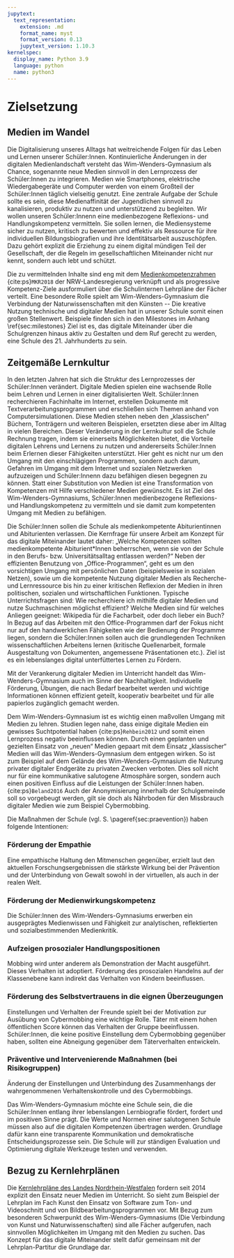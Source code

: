 ```yaml
---
jupytext:
  text_representation:
    extension: .md
    format_name: myst
    format_version: 0.13
    jupytext_version: 1.10.3
kernelspec:
  display_name: Python 3.9
  language: python
  name: python3
---
```


# Zielsetzung

## Medien im Wandel

Die Digitalisierung unseres Alltags hat weitreichende Folgen für das Leben und Lernen unserer Schüler:Innen.
Kontinuierliche Änderungen in der digitalen Medienlandschaft versteht das Wim-Wenders-Gymnasium als Chance, sogenannte neue Medien sinnvoll in den Lernprozess der Schüler:Innen zu integrieren.
Medien wie Smartphones, elektrische Wiedergabegeräte und Computer werden von einem Großteil der Schüler:Innen täglich vielseitig genutzt.
Eine zentrale Aufgabe der Schule sollte es sein, diese Medienaffinität der Jugendlichen sinnvoll zu kanalisieren, produktiv zu nutzen und unterstützend zu begleiten.
Wir wollen unseren Schüler:Innenn eine medienbezogene Reflexions- und Handlungskompetenz vermitteln.
Sie sollen lernen, die Mediensysteme sicher zu nutzen, kritisch zu bewerten und effektiv als Ressource für ihre individuellen Bildungsbiografien und ihre Identitätsarbeit auszuschöpfen.
Dazu gehört explizit die Erziehung zu einem digital mündigen Teil der Gesellschaft, der die Regeln im gesellschaftlichen Miteinander nicht nur kennt, sondern auch lebt und schützt.

Die zu vermittelnden Inhalte sind eng mit dem [Medienkompetenzrahmen](https://www.schulministerium.nrw.de/docs/bp/Ministerium/Schulverwaltung/Schulmail/Archiv-2018/180626/Kontext/2018_Medienkompetenzrahmen_NRW.pdf) {cite:ps}`MKR2018` der NRW-Landesregierung verknüpft und als progressive Kompetenz-Ziele ausformuliert über die Schulinternen Lehrpläne der Fächer verteilt.
Eine besondere Rolle spielt am Wim-Wenders-Gymnasium die Verbindung der Naturwissenschaften mit den Künsten -- Die kreative Nutzung technische und digitaler Medien hat in unserer Schule somit einen großen Stellenwert.
Beispiele finden sich in den Milestones im Anhang \ref{sec:milestones}
Ziel ist es, das digitale Miteinander über die Schulgrenzen hinaus aktiv zu Gestalten und dem Ruf gerecht zu werden, eine Schule des 21. Jahrhunderts zu sein.

## Zeitgemäße Lernkultur

In den letzten Jahren hat sich die Struktur des Lernprozesses der Schüler:Innen verändert.
Digitale Medien spielen eine wachsende Rolle beim Lehren und Lernen in einer digitalisierten Welt.
Schüler:Innen recherchieren Fachinhalte im Internet, erstellen Dokumente mit Textverarbeitungsprogrammen und erschließen sich Themen anhand von Computersimulationen.
Diese Medien stehen neben den „klassischen“ Büchern, Tonträgern und weiteren Beispielen, ersetzten diese aber im Alltag in vielen Bereichen.
Dieser Veränderung in der Lernkultur soll die Schule Rechnung tragen, indem sie einerseits Möglichkeiten bietet, die Vorteile digitalen Lehrens und Lernens zu nutzen und andererseits Schüler:Innen beim Erlernen dieser Fähigkeiten unterstützt.
Hier geht es nicht nur um den Umgang mit den einschlägigen Programmen, sondern auch darum, Gefahren im Umgang mit dem Internet und sozialen Netzwerken aufzuzeigen und Schüler:Innenn dazu befähigen diesen begegnen zu können.
Statt einer Substitution von Medien ist eine Transformation von Kompetenzen mit Hilfe verschiedener Medien gewünscht.
Es ist Ziel des Wim-Wenders-Gymnasiums, Schüler:Innen medienbezogene Reflexions- und Handlungskompetenz zu vermitteln und sie damit zum kompetenten Umgang mit Medien zu befähigen.

Die Schüler:Innen sollen die Schule als medienkompetente Abiturientinnen und Abiturienten verlassen.
Die Kernfrage für unsere Arbeit am Konzept für das digitale Miteinander lautet daher: „Welche Kompetenzen sollten medienkompetente Abiturient\*Innen beherrschen, wenn sie von der Schule in den Berufs- bzw. Universitätsalltag entlassen werden?“
Neben der effizienten Benutzung von „Office-Programmen“, geht es um den vorsichtigen Umgang mit persönlichen Daten (beispielsweise in sozialen Netzen), sowie um die kompetente Nutzung digitaler Medien als Recherche- und Lernressource bis hin zu einer kritischen Reflexion der Medien in ihren politischen, sozialen und wirtschaftlichen Funktionen.
Typische Unterrichtsfragen sind: Wie recherchiere ich mithilfe digitaler Medien und nutze Suchmaschinen möglichst effizient?
Welche Medien sind für welches Anliegen geeignet: Wikipedia für die Facharbeit, oder doch lieber ein Buch?
In Bezug auf das Arbeiten mit den Office-Programmen darf der Fokus nicht nur auf den handwerklichen Fähigkeiten wie der Bedienung der Programme liegen, sondern die Schüler:Innen sollen auch die grundlegenden Techniken wissenschaftlichen Arbeitens lernen (kritische Quellenarbeit, formale Ausgestaltung von Dokumenten, angemessene Präsentationen etc.).
Ziel ist es ein lebenslanges digital unterfüttertes Lernen zu Fördern.

Mit der Verankerung digitaler Medien im Unterricht handelt das Wim-Wenders-Gymnasium auch im Sinne der Nachhaltigkeit.
Individuelle Förderung, Übungen, die nach Bedarf bearbeitet werden und wichtige Informationen können effizient geteilt, kooperativ bearbeitet und für alle papierlos zugänglich gemacht werden.

Dem Wim-Wenders-Gymnasium ist es wichtig einen maßvollen Umgang mit Medien zu lehren.
Studien legen nahe, dass einige digitale Medien ein gewisses Suchtpotential haben {cite:ps}`Rehbein2012` und somit einen Lernprozess negativ beeinflussen können.
Durch einen geplanten und gezielten Einsatz von „neuen“ Medien gepaart mit dem Einsatz „klassischer“ Medien will das Wim-Wenders-Gymnasium dem entgegen wirken.
So ist zum Beispiel auf dem Gelände des Wim-Wenders-Gymnasium die Nutzung privater digitaler Endgeräte zu privaten Zwecken verboten.
Dies soll nicht nur für eine kommunikative salutogene Atmosphäre sorgen, sondern auch einen positiven Einfluss auf die Leistungen der Schüler:Innen haben. {cite:ps}`Beland2016`
Auch der Anonymisierung innerhalb der Schulgemeinde soll so vorgebeugt werden, gilt sie doch als Nährboden für den Missbrauch digitaler Medien wie zum Beispiel Cybermobbing.

Die Maßnahmen der Schule (vgl. S. \pageref{sec:praevention}) haben folgende Intentionen:

### Förderung der Empathie

Eine empathische Haltung den Mitmenschen gegenüber, erzielt laut den aktuellen Forschungsergebnissen die stärkste Wirkung bei der Prävention und der Unterbindung von Gewalt sowohl in der virtuellen, als auch in der realen Welt.

### Förderung der Medienwirkungskompetenz

Die Schüler:Innen des Wim-Wenders-Gymnasiums erwerben ein ausgeprägtes Medienwissen und Fähigkeit zur analytischen, reflektierten und sozialbestimmenden Medienkritik.

### Aufzeigen prosozialer Handlungspositionen

Mobbing wird unter anderem als Demonstration der Macht ausgeführt. Dieses Verhalten ist adoptiert. Förderung des prosozialen Handelns auf der Klassenebene kann indirekt das Verhalten von Kindern beeinflussen.

### Förderung des Selbstvertrauens in die eignen Überzeugungen

Einstellungen und Verhalten der Freunde spielt bei der Motivation zur Ausübung von Cybermobbing eine wichtige Rolle.
Täter mit einem hohen öffentlichen Score können das Verhalten der Gruppe beeinflussen.
Schüler:Innen, die keine positive Einstellung dem Cybermobbing gegenüber haben, sollten eine Abneigung gegenüber dem Täterverhalten entwickeln.

### Präventive und Intervenierende Maßnahmen (bei Risikogruppen)

Änderung der Einstellungen und Unterbindung des Zusammenhangs der wahrgenommenen Verhaltenskontrolle und des Cybermobbings.

Das Wim-Wenders-Gymnasium möchte eine Schule sein, die die Schüler:Innen entlang ihrer lebenslangen Lernbiografie fördert, fordert und im positiven Sinne prägt.
Die Werte und Normen einer salutogenen Schule müssen also auf die digitalen Kompetenzen übertragen werden.
Grundlage dafür kann eine transparente Kommunikation und demokratische Entscheidungsprozesse sein.
Die Schule will zur ständigen Evaluation und Optimierung digitale Werkzeuge testen und verwenden.

## Bezug zu Kernlehrplänen

Die [Kernlehrpläne des Landes Nordrhein-Westfalen](https://www.schulentwicklung.nrw.de/lehrplaene/lehrplannavigator-s-i/) fordern seit 2014 explizit den Einsatz neuer Medien im Unterricht.
So sieht zum Beispiel der Lehrplan im Fach Kunst den Einsatz von Software zum Ton- und Videoschnitt und von Bildbearbeitungsprogrammen vor.
Mit Bezug zum besonderen Schwerpunkt des Wim-Wenders-Gymnasiums (Die Verbindung von Kunst und Naturwissenschaften) sind alle Fächer aufgerufen, nach sinnvollen Möglichkeiten im Umgang mit den Medien zu suchen.
Das Konzept für das digitale Miteinander stellt dafür gemeinsam mit der Lehrplan-Partitur die Grundlage dar.

<!-- ```{bibliography}
:style: plain
``` -->
